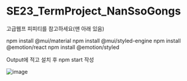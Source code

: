 # SE23_TermProject_NanSsoGongs

고급웹프 피피티를 참고하세요(맨 아래 있음)

npm install @mui/material
npm install @mui/styled-engine
npm install @emotion/react
npm install @emotion/styled

Output에 적고 설치 후
npm start 작성

![image](https://github.com/NanSsoGongs/SE23_TermProject_NanSsoGongs/assets/113963153/85a59bab-e6dd-4816-b7e1-8dbab456b4f3)
